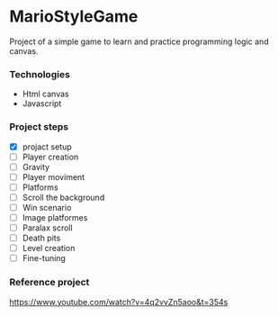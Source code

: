 # MarioStyleGame

Project of a simple game to learn and practice programming logic and canvas.

### Technologies
- Html canvas
- Javascript

### Project steps
- [X] projact setup
- [ ] Player creation
- [ ] Gravity
- [ ] Player moviment
- [ ] Platforms
- [ ] Scroll the background
- [ ] Win scenario
- [ ] Image platformes
- [ ] Paralax scroll
- [ ] Death pits
- [ ] Level creation
- [ ] Fine-tuning

### Reference project
https://www.youtube.com/watch?v=4q2vvZn5aoo&t=354s
